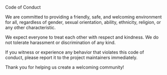 Code of Conduct

We are committed to providing a friendly, safe, and welcoming environment for all, regardless of gender, sexual orientation, ability, ethnicity, religion, or any other characteristic.

We expect everyone to treat each other with respect and kindness. We do not tolerate harassment or discrimination of any kind.

If you witness or experience any behavior that violates this code of conduct, please report it to the project maintainers immediately.

Thank you for helping us create a welcoming community!
